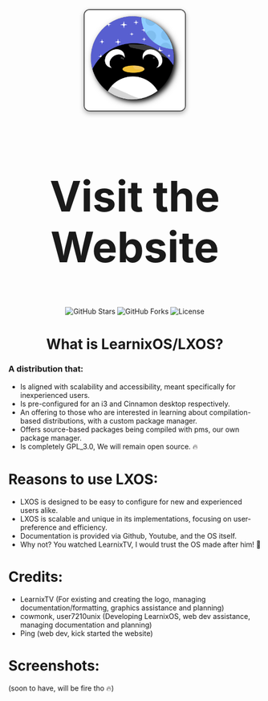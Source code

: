 <div align="center">
  <img src="https://raw.githubusercontent.com/LearnixOS/learnixos.github.io/refs/heads/main/assets/images/logo.png" align="center" alt="Preview" width="200" style="display: block; margin: 0; border: 2px solid #555; border-radius: 12px; box-shadow: 0 4px 10px rgba(0, 0, 0, 0.3);">
</div>

<div align="center">
  <h2 style="font-size: 84px;">
    <strong>
      <a href="https://learnixos.github.io/" style="text-decoration: none; color: inherit;">
        Visit the Website
      </a>
    </strong>
  </h2>
</div>

<p align="center">
  <img src="https://img.shields.io/github/stars/LearnixOS/LearnixOS?style=flat-square" alt="GitHub Stars"/>
  <img src="https://img.shields.io/github/forks/LearnixOS/LearnixOS?style=flat-square" alt="GitHub Forks"/>
  <img src="https://img.shields.io/github/license/LearnixOS/LearnixOS?style=flat-square" alt="License"/>
</p>

<div align="center">
  
# **What is LearnixOS/LXOS?** 

<div align="left">

### A distribution that:
  - Is aligned with scalability and accessibility, meant specifically for inexperienced users.
  - Is pre-configured for an i3 and Cinnamon desktop respectively.
  - An offering to those who are interested in learning about compilation-based distributions, with a custom package manager.
  - Offers source-based packages being compiled with pms, our own package manager.
  - Is completely GPL_3.0, We will remain open source. :fire:


# **Reasons to use LXOS:**
  - LXOS is designed to be easy to configure for new and experienced users alike.
  - LXOS is scalable and unique in its implementations, focusing on user-preference and efficiency.
  - Documentation is provided via Github, Youtube, and the OS itself.
  - Why not? You watched LearnixTV, I would trust the OS made after him! 🐧

# **Credits:**
  - LearnixTV (For existing and creating the logo, managing documentation/formatting, graphics assistance and planning)
  - cowmonk, user7210unix (Developing LearnixOS, web dev assistance, managing documentation and planning)
  - Ping (web dev, kick started the website)

# **Screenshots:**
  (soon to have, will be fire tho :fire:)
